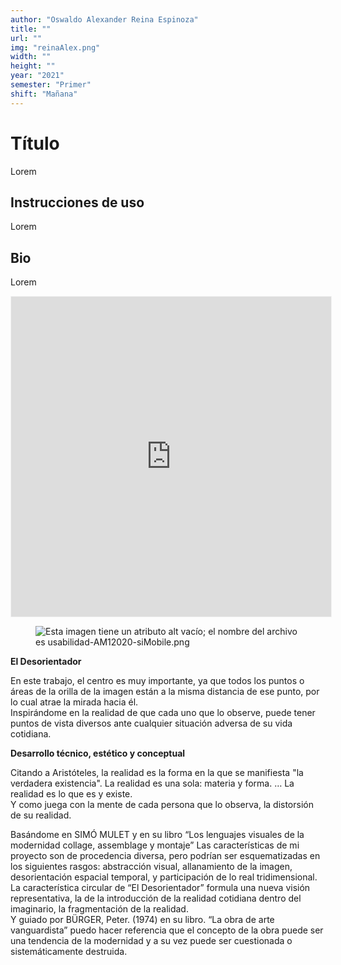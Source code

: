 ```yaml
---
author: "Oswaldo Alexander Reina Espinoza"
title: ""
url: ""
img: "reinaAlex.png"
width: ""
height: ""
year: "2021"
semester: "Primer"
shift: "Mañana"
---
```


<p></p>

# Título

Lorem 

## Instrucciones de uso 

Lorem

## Bio

Lorem

<!-- wp:html -->
<p align="center"><iframe width="512" height="512" frameborder="0" scrolling="no" style="width:512px; margin:0 auto!important;border: 1px solid #F2F2F3; z-index: 100;" src="https://editor.p5js.org/alexreina92/embed/PoDwLojR9"></iframe></p>
<!-- /wp:html -->

<!-- wp:image {"align":"center"} -->
<div class="wp-block-image"><figure class="aligncenter"><img src="https://am1-lacabanne.atamvirtual.com.ar/wp-content/uploads/2020/12/usabilidad-AM12020-siMobile.png" alt="Esta imagen tiene un atributo alt vacío; el nombre del archivo es usabilidad-AM12020-siMobile.png"/></figure></div>
<!-- /wp:image -->

<!-- wp:paragraph -->
<p><strong>El Desorientador</strong></p>
<!-- /wp:paragraph -->

<!-- wp:paragraph -->
<p>En este trabajo, el centro es muy importante, ya que todos los puntos o áreas de la orilla de la imagen están a la misma distancia de ese punto, por lo cual atrae la mirada hacia él.<br>Inspirándome en la realidad de que cada uno que lo observe, puede tener puntos de vista diversos ante cualquier situación adversa de su vida cotidiana.</p>
<!-- /wp:paragraph -->

<!-- wp:paragraph -->
<p><strong>Desarrollo técnico, estético y conceptual</strong></p>
<!-- /wp:paragraph -->

<!-- wp:paragraph -->
<p>Citando a Aristóteles, la realidad es la forma en la que se manifiesta "la verdadera existencia". La realidad es una sola: materia y forma. … La realidad es lo que es y existe.<br>Y como juega con la mente de cada persona que lo observa, la distorsión de su realidad.</p>
<!-- /wp:paragraph -->

<!-- wp:paragraph -->
<p>Basándome en SIMÓ MULET y en su libro “Los lenguajes visuales de la modernidad collage, assemblage y montaje” Las características de mi proyecto son de procedencia diversa, pero podrían ser esquematizadas en los siguientes rasgos: abstracción visual, allanamiento de la imagen, desorientación espacial temporal, y participación de lo real tridimensional.<br> La característica circular de “El Desorientador” formula una nueva visión representativa, la de la introducción de la realidad cotidiana dentro del imaginario, la fragmentación de la realidad.<br>Y guiado por BÜRGER, Peter. (1974) en su libro. “La obra de arte vanguardista” puedo hacer referencia que el concepto de la obra puede ser una tendencia de la modernidad y a su vez puede ser cuestionada o sistemáticamente destruida.</p>
<!-- /wp:paragraph -->